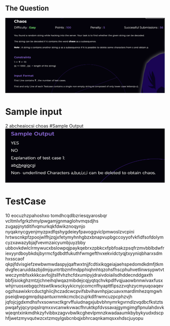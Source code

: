 ## The Question

<img src="https://github.com/rohith1125/OrderOfChaos/blob/master/Chaos/1.PNG"> </img>

# Sample input

2
abcheaiocsi
choas
#Sample Output
<img src="https://github.com/rohith1125/OrderOfChaos/blob/master/Chaos/1.1.PNG"> </img>

# TestCase

10
eocuzhzpahoshxo
tomdhcqdlbzriesqyarosbqr
vcltmlvfgrkzhmylpwgamjgnmaglohvmqsdjhs
zugapjnytditifvqmurkqkfdwikznoqynjo
nyqaknycgyenjmyzpxdfqshygdeieyfpavoggviclpmwoslzvcpini
hrtwscnkpfzpoojwlfhjzqjxfetymyhnhgbzxbnapvupbgccoyyofvkfidfsofdolymcyzxawazybjajfvevmzaicyumbjuyzbby
ubbovkdwlclrmywucxbslowpqjpaykqebrxzpbkcxfpbfoakzpsqfrzmvbblbdwfriexyyrdboybkdsjbyrmcfgdbdtfukuthfwmgefthvxekvidctyqjtxyyniqbharxsdmhxsscaof
qkpjfdvisgiefzewbwmwdaspyjqaftwxtnjjfcdtixikqgeiajaehspedomdkdmfjtkmdvgfecaruiddazbjdmjquntrtbzmfmdpphiqhnhtqzohsfhscphuhvetlinwsypwtvtweczymbfsxkkkcavfojjtsllfvhzhcfdxumipyjdraivdoiailsdhddecnddgaxth
bbfjisiokghzmtzjchneihqlwqazmibdejcqjyqtqchvkpdlfvqjuaowbnnwivaxfusxwhjrruosxebgqchtswtlkwsckyykicnyjcomcnfhyapttfipszzvqhzycmyuqoaqevogzhsawixkrcductghiicjhczadcwcpvifsbvihavnhpjacuavxmardlmhezqmgwhpseiqbwpgmrqdspantuxrnmkcmcbczujrkdlfrwmcuzpcphzvjh
jqfojcjgdxmdhsfvxsownxctkgrvffuiudnagxjubvbhnymrkgvrndlzvqdbcfkstztspwqafyjqcyrpqslrqmxxvcanwkvwacfhruktkpfdvssavajgymgimgflpnulahdxvkwjeqntxinkmdhkzyfvibbxzagvvbwlkcghevlpmnzkwadaaumkbybykyudxdscphfjwetzmyvqutwzcxtzmqylgsbcnbqjxbhrcaqnkamqsxxhdscjuyopu
